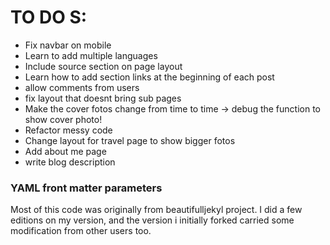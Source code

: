 # TO DO S:

- Fix navbar on mobile
- Learn to add multiple languages
- Include source section on page layout
- Learn how to add section links at the beginning of each post
- allow comments from users
- fix layout that doesnt bring sub pages
- Make the cover fotos change from time to time -> debug the function to show cover photo!
- Refactor messy code
- Change layout for travel page to show bigger fotos
- Add about me page
- write blog description

### YAML front matter parameters


Most of this code was originally from beautifulljekyl project. I did a few editions on my version, and the version i initially forked carried some modification from other users too.
